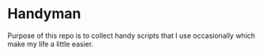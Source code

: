 # Handyman
Purpose of this repo is to collect handy scripts that I use occasionally which make my life a little easier.

